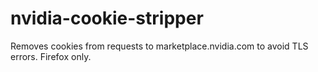 # nvidia-cookie-stripper
Removes cookies from requests to marketplace.nvidia.com to avoid TLS errors. Firefox only. 
